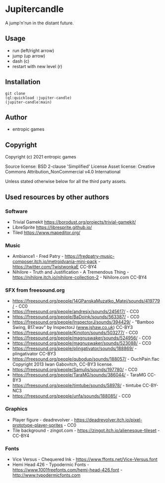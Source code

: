 # Jupitercandle

A jump'n'run in the distant future. 

## Usage

* run (left/right arrow)
* jump (up arrow)
* dash (c)
* restart with new level (r)

## Installation

```
git clone
(ql:quickload :jupiter-candle)
(jupiter-candle:main)
```

## Author

* entropic games

## Copyright

Copyright (c) 2021 entropic games

Source license: BSD 2-clause 'Simplified' License
Asset license: Creative Commons Attribution_NonCommercial v4.0 International

Unless stated otherwise below for all the third party assets.

## Used resources by other authors

### Software
* Trivial Gamekit https://borodust.org/projects/trivial-gamekit/
* LibreSprite https://libresprite.github.io/
* Tiled https://www.mapeditor.org/

### Music
* Ambiance1 - Fred Patry - https://fredpatry-music-composer.itch.io/metroidvania-mini-pack - https://twitter.com/TwistwonkaE CC-BY4
* Nihilore - Truth and Justification - A Tremendous Thing - https://nihilore.itch.io/nihilore-collection-2 - Nihilore.com CC-BY4

### SFX from freesound.org
* https://freesound.org/people/14GPanskaMuzatko_Matej/sounds/419779/ - CC0
* https://freesound.org/people/andresix/sounds/245617/ - CC0
* https://freesound.org/people/BaDoink/sounds/563387/ - CC0
* https://freesound.org/people/InspectorJ/sounds/394429/ - "Bamboo Swing, B17.wav" by InspectorJ (www.jshaw.co.uk) CC-BY3
* https://freesound.org/people/Kinoton/sounds/503277/ - CC0
* https://freesound.org/people/magnuswaker/sounds/524956/ - CC0
* https://freesound.org/people/magnuswaker/sounds/523088/ - CC0
* https://freesound.org/people/plingativator/sounds/188869/ - plingativator CC-BY3
* https://freesound.org/people/qubodup/sounds/188057/ - OuchPain.flac Copyright 2013 Iwan Gabovitch, CC-BY3 license.
* https://freesound.org/people/Samulis/sounds/197780/ - CC0
* https://freesound.org/people/TaraMG/sounds/386044/ - TaraMG CC-BY3
* https://freesound.org/people/timtube/sounds/58978/ - timtube CC-BY-NC3
* https://freesound.org/people/unfa/sounds/188085/ - CC0

### Graphics
* Player figure - deadrevolver - https://deadrevolver.itch.io/pixel-prototype-player-sprites - CC0
* Tile background - zingot.com - https://zingot.itch.io/alienesque-tileset - CC-BY4

### Fonts
* Vice Versus - Chequered Ink - https://www.ffonts.net/Vice-Versus.font
* Hemi Head 426 - Typodermic Fonts - https://www.1001freefonts.com/hemi-head-426.font - http://www.typodermicfonts.com

